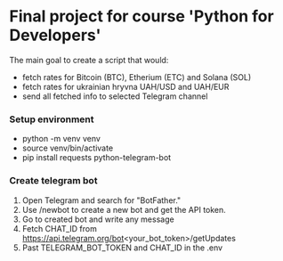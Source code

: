 # Final project for course 'Python for Developers'

The main goal to create a script that would:
- fetch rates for Bitcoin (BTC), Etherium (ETC) and Solana (SOL) 
- fetch rates for ukrainian hryvna UAH/USD and UAH/EUR
- send all fetched info to selected Telegram channel


### Setup environment
 - python -m venv venv
 - source venv/bin/activate
 - pip install requests python-telegram-bot

### Create telegram bot
1. Open Telegram and search for "BotFather."
2. Use /newbot to create a new bot and get the API token.
3. Go to created bot and write any message
4. Fetch CHAT_ID from https://api.telegram.org/bot<your_bot_token>/getUpdates
5. Past TELEGRAM_BOT_TOKEN and CHAT_ID in the .env